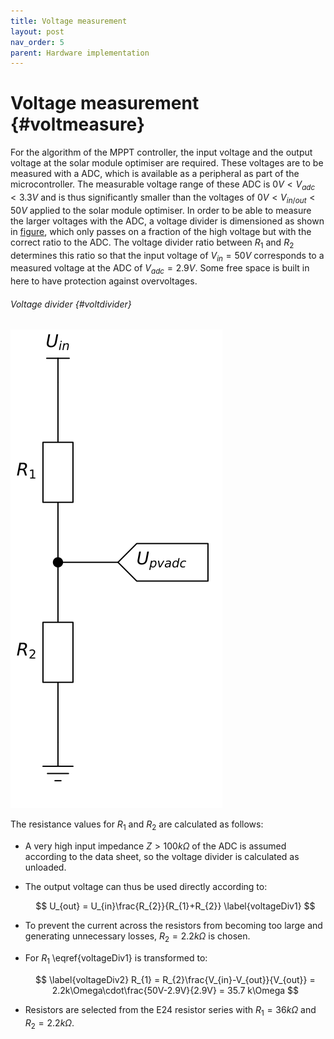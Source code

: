 ```yaml
---
title: Voltage measurement
layout: post
nav_order: 5
parent: Hardware implementation
---
```


# Voltage measurement {#voltmeasure}

For the algorithm of the MPPT controller, the input voltage and the output voltage at the solar module optimiser are required. These voltages are to be measured with a ADC, which is available as a peripheral as
part of the microcontroller. The measurable voltage range of these
ADC is $0V < V_{adc} < 3.3V$ and is thus significantly smaller than the voltages of $0V < V_{in/out} < 50V$ applied to the solar module optimiser. In order to be able to measure the larger voltages with the
ADC, a voltage divider is dimensioned as shown in [figure](#voltdivider), which only passes on a fraction of the high voltage but with the correct ratio to the ADC. The voltage divider ratio between
$R_{1}$ and $R_{2}$ determines this ratio so that the input voltage of $V_{in}= 50V$ corresponds to a measured voltage at the ADC of $V_{adc} = 2.9V$. Some free space is built in here to have protection against overvoltages.

<!--[@scherzmonk pp.56-57]-->

###### Voltage divider {#voltdivider}
![image](../assets/image/spannungsteiler.svg)

The resistance values for $R_{1}$ and $R_{2}$ are calculated as follows:

-   A very high input impedance $Z > 100k\Omega$ of the
    ADC is assumed according to the data sheet, so the voltage divider is calculated as
    unloaded.

-   The output voltage can thus be used directly according to:

    $$ U_{out} = U_{in}\frac{R_{2}}{R_{1}+R_{2}} \label{voltageDiv1} $$

-   To prevent the current across the resistors from becoming too large
    and generating unnecessary losses, $R_{2} = 2.2k\Omega$ is chosen.

-   For $R_{1}$ \eqref{voltageDiv1} is transformed to: 

    $$ \label{voltageDiv2}
     R_{1} = R_{2}\frac{V_{in}-V_{out}}{V_{out}} = 2.2k\Omega\cdot\frac{50V-2.9V}{2.9V} = 35.7 k\Omega $$

-   Resistors are selected from the E24 resistor series with
    $R_{1}=36k\Omega$ and $R_{2}=2.2k\Omega$.
